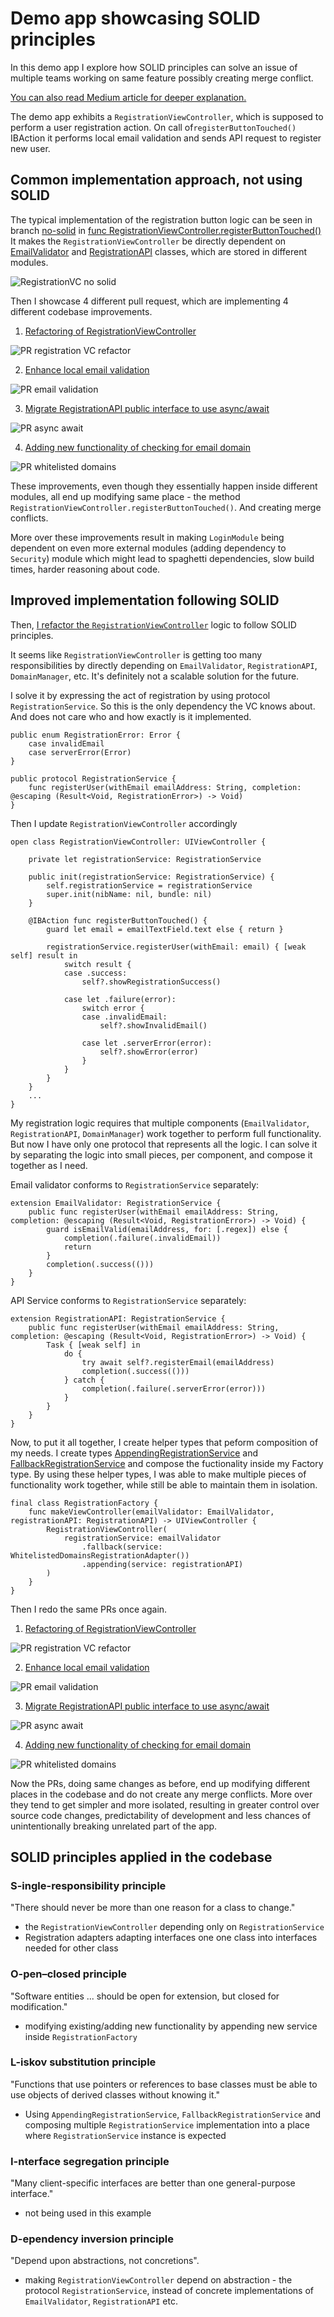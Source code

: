 # Demo app showcasing SOLID principles

In this demo app I explore how SOLID principles can solve an issue of multiple teams working on same feature possibly creating merge conflict.

[You can also read Medium article for deeper explanation.](https://medium.com/@jiri.urbasek/applying-solid-principles-in-ios-development-74d197dc8d7b)

The demo app exhibits a `RegistrationViewController`, which is supposed to perform a user registration action. On call of`registerButtonTouched()` IBAction it performs local email validation and sends API request to register new user.

## Common implementation approach, not using SOLID

The typical implementation of the registration button logic can be seen in branch [no-solid](https://github.com/ibru/composition-demo/tree/no-solid) in [func RegistrationViewController.registerButtonTouched()](https://github.com/ibru/composition-demo/blob/8e60fdd46837e1485bb62c2d1e013832890cb80e/CompositionDemo/Modules/Sources/LoginFeature/Sources/RegistrationViewController.swift#L63)
It makes the `RegistrationViewController` be directly dependent on [EmailValidator](https://github.com/ibru/composition-demo/blob/no-solid/CompositionDemo/Modules/Sources/Core/Sources/EmailValidator.swift) and [RegistrationAPI](https://github.com/ibru/composition-demo/blob/no-solid/CompositionDemo/Modules/Sources/Networking/Sources/RegistrationAPI.swift) classes, which are stored in different modules.

![RegistrationVC no solid](README/RegistrationVC-no-solid.png)

Then I showcase 4 different pull request, which are implementing 4 different codebase improvements.

1. [Refactoring of RegistrationViewController](https://github.com/ibru/composition-demo/pull/4/files)

![PR registration VC refactor](README/PR-registration-VC-refactor.png)

2. [Enhance local email validation](https://github.com/ibru/composition-demo/pull/1/files)

![PR email validation](README/PR-email-validation.png)

3. [Migrate RegistrationAPI public interface to use async/await](https://github.com/ibru/composition-demo/pull/3/files)

![PR async await](README/PR-async-await.png)

4. [Adding new functionality of checking for email domain](https://github.com/ibru/composition-demo/pull/5/files)

![PR whitelisted domains](README/PR-whitelisted-domains.png)

These improvements, even though they essentially happen inside different modules, all end up modifying same place - the method `RegistrationViewController.registerButtonTouched()`. And creating merge conflicts.

More over these improvements result in making `LoginModule` being dependent on even more external modules (adding dependency to `Security`) module which might lead to spaghetti dependencies, slow build times, harder reasoning about code.

## Improved implementation following SOLID

Then, [I refactor the `RegistrationViewController`](https://github.com/ibru/composition-demo/pull/2) logic to follow SOLID principles.

It seems like `RegistrationViewController` is getting too many responsibilities by directly depending on `EmailValidator`, `RegistrationAPI`, `DomainManager`, etc. It's definitely not a scalable solution for the future.

I solve it by expressing the act of registration by using protocol `RegistrationService`. So this is the only dependency the VC knows about. And does not care who and how exactly is it implemented.

```(swift)
public enum RegistrationError: Error {
    case invalidEmail
    case serverError(Error)
}

public protocol RegistrationService {
    func registerUser(withEmail emailAddress: String, completion: @escaping (Result<Void, RegistrationError>) -> Void)
}
```

Then I update `RegistrationViewController` accordingly

```(swift)
open class RegistrationViewController: UIViewController {
    
    private let registrationService: RegistrationService
    
    public init(registrationService: RegistrationService) {
        self.registrationService = registrationService
        super.init(nibName: nil, bundle: nil)
    }
    
    @IBAction func registerButtonTouched() {
        guard let email = emailTextField.text else { return }
        
        registrationService.registerUser(withEmail: email) { [weak self] result in
            switch result {
            case .success:
                self?.showRegistrationSuccess()
                
            case let .failure(error):
                switch error {
                case .invalidEmail:
                    self?.showInvalidEmail()
                
                case let .serverError(error):
                    self?.showError(error)
                }
            }
        }
    }
    ...
}
```

My registration logic requires that multiple components (`EmailValidator`, `RegistrationAPI`, `DomainManager`) work together to perform full functionality. But now I have only one protocol that represents all the logic.
I can solve it by separating the logic into small pieces, per component, and compose it together as I need.

Email validator conforms to `RegistrationService` separately:

```(swift)
extension EmailValidator: RegistrationService {
    public func registerUser(withEmail emailAddress: String, completion: @escaping (Result<Void, RegistrationError>) -> Void) {
        guard isEmailValid(emailAddress, for: [.regex]) else {
            completion(.failure(.invalidEmail))
            return
        }
        completion(.success(()))
    }
}
```  

API Service conforms to `RegistrationService` separately:

```(swift)
extension RegistrationAPI: RegistrationService {
    public func registerUser(withEmail emailAddress: String, completion: @escaping (Result<Void, RegistrationError>) -> Void) {
        Task { [weak self] in
            do {
                try await self?.registerEmail(emailAddress)
                completion(.success(()))
            } catch {
                completion(.failure(.serverError(error)))
            }
        }
    }
}
```

Now, to put it all together, I create helper types that peform composition of my needs. I create types [AppendingRegistrationService](https://github.com/ibru/composition-demo/blob/main/CompositionDemo/Registration%20Adapters/AppendingRegistrationService.swift) and [FallbackRegistrationService](https://github.com/ibru/composition-demo/blob/main/CompositionDemo/Registration%20Adapters/FallbackRegistrationService.swift) and compose the fuctionality inside my Factory type.
By using these helper types, I was able to make multiple pieces of functionality work together, while still be able to maintain them in isolation.

```(swift)
final class RegistrationFactory {
    func makeViewController(emailValidator: EmailValidator, registrationAPI: RegistrationAPI) -> UIViewController {
        RegistrationViewController(
            registrationService: emailValidator
                .fallback(service: WhitelistedDomainsRegistrationAdapter())
                .appending(service: registrationAPI)
        )
    }
}
```

Then I redo the same PRs once again.

1. [Refactoring of RegistrationViewController](https://github.com/ibru/composition-demo/pull/7/files)

![PR registration VC refactor](README/PR-registration-VC-refactor-2.png)

2. [Enhance local email validation](https://github.com/ibru/composition-demo/pull/9/files)

![PR email validation](README/PR-email-validation-2.png)

3. [Migrate RegistrationAPI public interface to use async/await](https://github.com/ibru/composition-demo/pull/8/files)

![PR async await](README/PR-async-await-2.png)

4. [Adding new functionality of checking for email domain](https://github.com/ibru/composition-demo/pull/6/files)

![PR whitelisted domains](README/PR-whitelisted-domains-2.png)

Now the PRs, doing same changes as before, end up modifying different places in the codebase and do not create any merge conflicts.
More over they tend to get simpler and more isolated, resulting in greater control over source code changes, predictability of development and less chances of unintentionally breaking unrelated part of the app.

## SOLID principles applied in the codebase


### S-ingle-responsibility principle
"There should never be more than one reason for a class to change."

- the `RegistrationViewController` depending only on `RegistrationService`
- Registration adapters adapting interfaces one one class into interfaces needed for other class

### O-pen–closed principle
"Software entities ... should be open for extension, but closed for modification."

- modifying existing/adding new functionality by appending new service inside `RegistrationFactory`

### L-iskov substitution principle
"Functions that use pointers or references to base classes must be able to use objects of derived classes without knowing it."

- Using `AppendingRegistrationService`, `FallbackRegistrationService` and composing multiple `RegistrationService` implementation into a place where `RegistrationService` instance is expected

### I-nterface segregation principle
"Many client-specific interfaces are better than one general-purpose interface."

- not being used in this example

### D-ependency inversion principle
"Depend upon abstractions, not concretions".

- making `RegistrationViewController` depend on abstraction - the protocol `RegistrationService`, instead of concrete implementations of `EmailValidator`, `RegistrationAPI` etc.

